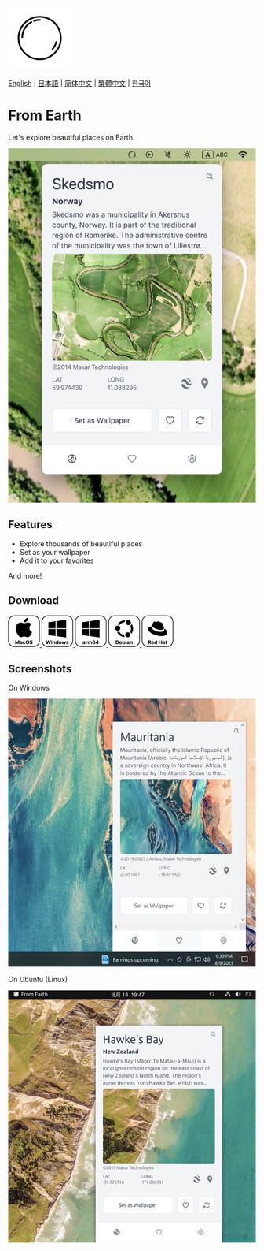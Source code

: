 <img src="./assets/icon.png" alt="logo" width="128">

[English](./README.md) | [日本語](./README_ja.md) | [简体中文](./README_zh-CN.md) | [繁體中文](./README_zh-TW.md) | [한국어](./README_ko.md)

# From Earth

Let's explore beautiful places on Earth.

<img src="./assets/Screenshot 2023-08-14 at 19.30.13.png" width="512">

## Features

- Explore thousands of beautiful places
- Set as your wallpaper
- Add it to your favorites

And more!

## Download

<div>
    <a href="https://github.com/owfdr/from-earth/releases/download/v1.0.0/From.Earth-darwin-universal-1.0.0.zip">
        <img src="assets/macos.svg" alt="MacOS" width="64">
    </a>
    <a href="https://github.com/owfdr/from-earth/releases/download/v1.0.0/x64-From.Earth-1.0.0.Setup.exe.zip">
        <img src="assets/windows.svg" alt="Windows" width="64">
    </a>
    <a href="https://github.com/owfdr/from-earth/releases/download/v1.0.0/arm64-From.Earth-1.0.0.Setup.exe.zip">
        <img src="assets/windows-arm64.svg" alt="Windows arm64" width="64">
    </a>
    <a href="https://github.com/owfdr/from-earth/releases/download/v1.0.0/deb-from-earth-1.0.0.zip">
        <img src="assets/debian.svg" alt="Linux Debian" width="64">
    </a>
    <a href="https://github.com/owfdr/from-earth/releases/download/v1.0.0/rpm-from-earth-1.0.0.zip">
        <img src="assets/red-hat.svg" alt="Linux Red Hat" width="64">
    </a>
</div>

## Screenshots

On Windows

<img src="./assets/Screenshot 2023-08-09 at 18.39.17.png" width="512">

On Ubuntu (Linux)

<img src="./assets/Screenshot 2023-08-14 at 19.47.17.png" width="512">
